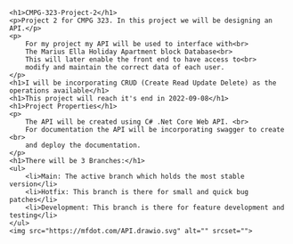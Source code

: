     <h1>CMPG-323-Project-2</h1>
    <p>Project 2 for CMPG 323. In this project we will be designing an API.</p>
    <p>
        For my project my API will be used to interface with<br>
        The Marius Ella Holiday Apartment block Database<br>
        This will later enable the front end to have access to<br>
        modify and maintain the correct data of each user.
    </p>
    <h1>I will be incorporating CRUD (Create Read Update Delete) as the operations available</h1>
    <h1>This project will reach it's end in 2022-09-08</h1>
    <h1>Project Properties</h1>
    <p>
        The API will be created using C# .Net Core Web API. <br>
        For documentation the API will be incorporating swagger to create <br>
        and deploy the documentation.
    </p>
    <h1>There will be 3 Branches:</h1>
    <ul>
        <li>Main: The active branch which holds the most stable version</li>
        <li>Hotfix: This branch is there for small and quick bug patches</li>
        <li>Development: This branch is there for feature development and testing</li>
    </ul>
    <img src="https://mfdot.com/API.drawio.svg" alt="" srcset="">
